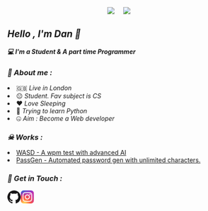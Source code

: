 <!-- Github README -->
<p align="center"><a href="https://github.com/Danny-05">
<img height="165" src="https://github-readme-stats.vercel.app/api?username=Danny-05&show_icons=true&include_all_commits=true&theme=react&cache_seconds=3200&hide_border=true" /></a>
&nbsp;&nbsp;&nbsp;
<a href="https://github.com/Danny-05"><img src="https://github-readme-stats.vercel.app/api/top-langs/?username=Danny-05&layout=compact&theme=react&hide_border=true" />
</a></p>

<h2><b><i>Hello , I'm  Dan 👋</i></b></h2>
<b><i>💻 I'm a Student & A part time Programmer</i></b>

<h3><b><i>🤠 About me :</i></b></h3>
<li> 🇬🇧 <i>Live in London</i></li>

<li> 😐 <i>Student. Fav subject is CS</i></li>
<li> ❤️ <i>Love Sleeping</i></li>

<li> 🐍 <i>Trying to learn Python</i></li>
<li> 🤐 <i>Aim : Become a Web developer</i></li>

<h3><b><i>☠ Works :</i></b></h3>
<li> <a href="https://github.com/DANNY-05/wasd">WASD - A wpm test with advanced AI</a>
<li> <a href="https://github.com/DANNY-05/password-generator">PassGen - Automated password gen with unlimited characters.</a>






<h3><b><i>📡 Get in Touch :</i></b></h3>
<a href="https://github.com/Danny-05"><img align="left" title="Github" alt="Github" width="30px" src="github.png" /></a>
<a href="https://www.instagram.com/unofficialdxnny"><img align="left" title="Instagram" alt="Instagram" width="30px" src="instagram.png" /></a>

